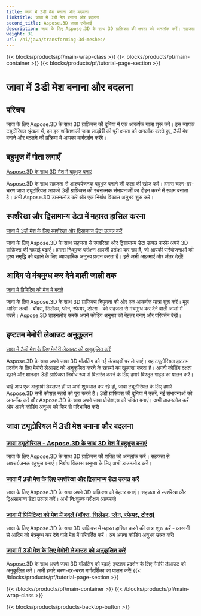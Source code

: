 ```yaml
---
title: जावा में 3डी मेश बनाना और बदलना
linktitle: जावा में 3डी मेश बनाना और बदलना
second_title: Aspose.3D जावा एपीआई
description: जावा के लिए Aspose.3D के साथ 3D ग्राफ़िक्स की क्षमता को अनलॉक करें। सहजता से मेश बनाएं, रूपांतरित करें और अनुकूलित करें। हमारे ट्यूटोरियल के साथ अपने कोडिंग अनुभव को बेहतर बनाएं।
weight: 31
url: /hi/java/transforming-3d-meshes/
---
```


{{< blocks/products/pf/main-wrap-class >}}
{{< blocks/products/pf/main-container >}}
{{< blocks/products/pf/tutorial-page-section >}}

# जावा में 3डी मेश बनाना और बदलना


## परिचय

जावा के लिए Aspose.3D के साथ 3D ग्राफ़िक्स की दुनिया में एक आकर्षक यात्रा शुरू करें। इस व्यापक ट्यूटोरियल श्रृंखला में, हम इस शक्तिशाली जावा लाइब्रेरी की पूरी क्षमता को अनलॉक करते हुए, 3डी मेश बनाने और बदलने की प्रक्रिया में आपका मार्गदर्शन करेंगे।

## बहुभुज में गोता लगाएँ 
[Aspose.3D के साथ 3D मेश में बहुभुज बनाएं](./create-polygons-in-meshes/)

Aspose.3D के साथ सहजता से आश्चर्यजनक बहुभुज बनाने की कला की खोज करें। हमारा चरण-दर-चरण जावा ट्यूटोरियल आपको 3डी ग्राफ़िक्स की रचनात्मक संभावनाओं का दोहन करने में सक्षम बनाता है। अभी Aspose.3D डाउनलोड करें और एक निर्बाध विकास अनुभव शुरू करें।

## स्पर्शरेखा और द्विसामान्य डेटा में महारत हासिल करना
[जावा में 3डी मेश के लिए स्पर्शरेखा और द्विसामान्य डेटा उत्पन्न करें](./generate-tangent-binormal-data/)

जावा के लिए Aspose.3D के साथ सहजता से स्पर्शरेखा और द्विसामान्य डेटा उत्पन्न करके अपने 3D ग्राफ़िक्स की गहराई बढ़ाएँ। हमारा निःशुल्क परीक्षण आपकी प्रतीक्षा कर रहा है, जो आपकी परियोजनाओं की दृश्य समृद्धि को बढ़ाने के लिए व्यावहारिक अनुभव प्रदान करता है। इसे अभी आज़माएं और अंतर देखें!

## आदिम से मंत्रमुग्ध कर देने वाली जाली तक 
[जावा में प्रिमिटिव को मेश में बदलें](./convert-primitives-to-meshes/)

जावा के लिए Aspose.3D के साथ 3D ग्राफिक्स निपुणता की ओर एक आकर्षक यात्रा शुरू करें। मूल आदिम तत्वों - बॉक्स, सिलेंडर, प्लेन, स्फेयर, टोरस - को सहजता से मंत्रमुग्ध कर देने वाली जाली में बदलें। Aspose.3D डाउनलोड करके अपने कोडिंग अनुभव को बेहतर बनाएं और परिवर्तन देखें।

## इष्टतम मेमोरी लेआउट अनुकूलन 
[जावा में 3डी मेश के लिए मेमोरी लेआउट को अनुकूलित करें](./customize-mesh-memory-layout/)

Aspose.3D के साथ अपने जावा 3D मॉडलिंग को नई ऊंचाइयों पर ले जाएं। यह ट्यूटोरियल इष्टतम प्रदर्शन के लिए मेमोरी लेआउट को अनुकूलित करने के रहस्यों का खुलासा करता है। अपनी कोडिंग दक्षता बढ़ाने और शानदार 3डी ग्राफ़िक्स निर्बाध रूप से वितरित करने के लिए हमारे विस्तृत गाइड का पालन करें।

चाहे आप एक अनुभवी डेवलपर हों या अभी शुरुआत कर रहे हों, जावा ट्यूटोरियल के लिए हमारे Aspose.3D सभी कौशल स्तरों को पूरा करते हैं। 3डी ग्राफिक्स की दुनिया में उतरें, नई संभावनाओं को अनलॉक करें और Aspose.3D के साथ अपने जावा प्रोजेक्ट्स को जीवंत बनाएं। अभी डाउनलोड करें और अपने कोडिंग अनुभव को फिर से परिभाषित करें!
## जावा ट्यूटोरियल में 3डी मेश बनाना और बदलना
### [जावा ट्यूटोरियल - Aspose.3D के साथ 3D मेश में बहुभुज बनाएं](./create-polygons-in-meshes/)
जावा के लिए Aspose.3D के साथ 3D ग्राफ़िक्स की शक्ति को अनलॉक करें। सहजता से आश्चर्यजनक बहुभुज बनाएं। निर्बाध विकास अनुभव के लिए अभी डाउनलोड करें।
### [जावा में 3डी मेश के लिए स्पर्शरेखा और द्विसामान्य डेटा उत्पन्न करें](./generate-tangent-binormal-data/)
जावा के लिए Aspose.3D के साथ अपने 3D ग्राफ़िक्स को बेहतर बनाएं। सहजता से स्पर्शरेखा और द्विअसामान्य डेटा उत्पन्न करें। अभी नि:शुल्क परीक्षण आज़माएं!
### [जावा में प्रिमिटिव्स को मेश में बदलें (बॉक्स, सिलेंडर, प्लेन, स्फेयर, टोरस)](./convert-primitives-to-meshes/)
जावा के लिए Aspose.3D के साथ 3D ग्राफ़िक्स में महारत हासिल करने की यात्रा शुरू करें - आसानी से आदिम को मंत्रमुग्ध कर देने वाले मेश में परिवर्तित करें। अब अपना कोडिंग अनुभव उन्नत करें!
### [जावा में 3डी मेश के लिए मेमोरी लेआउट को अनुकूलित करें](./customize-mesh-memory-layout/)
Aspose.3D के साथ अपने जावा 3D मॉडलिंग को बढ़ाएं: इष्टतम प्रदर्शन के लिए मेमोरी लेआउट को अनुकूलित करें। अभी हमारे चरण-दर-चरण मार्गदर्शिका का पालन करें!
{{< /blocks/products/pf/tutorial-page-section >}}

{{< /blocks/products/pf/main-container >}}
{{< /blocks/products/pf/main-wrap-class >}}

{{< blocks/products/products-backtop-button >}}
